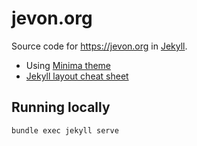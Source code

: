 jevon.org
=========

Source code for https://jevon.org in [Jekyll](https://jekyllrb.com/).

* Using [Minima theme](https://github.com/jekyll/minima)
* [Jekyll layout cheat sheet](https://devhints.io/jekyll)

## Running locally

```
bundle exec jekyll serve
```
